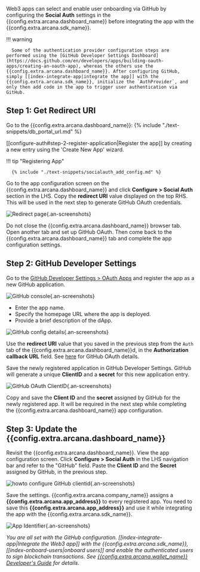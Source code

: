 Web3 apps can select and enable user onboarding via GitHub by configuring the **Social Auth** settings in the {{config.extra.arcana.dashboard_name}} before integrating the app with the {{config.extra.arcana.sdk_name}}.

!!! warning

      Some of the authentication provider configuration steps are performed using the [GitHub Developer Settings Dashboard](https://docs.github.com/en/developers/apps/building-oauth-apps/creating-an-oauth-app), whereas the others use the {{config.extra.arcana.dashboard_name}}. After configuring GitHub, simply [[index-integrate-app|integrate the app]] with the {{config.extra.arcana.sdk_name}}, initialize the `AuthProvider`, and only then add code in the app to trigger user authentication via GitHub.
      
## Step 1: Get Redirect URI

Go to the {{config.extra.arcana.dashboard_name}}: {% include "./text-snippets/db_portal_url.md" %}

[[configure-auth#step-2-register-application|Register the app]] by creating a new entry using the 'Create New App' wizard. 

!!! tip "Registering App"
          
      {% include "./text-snippets/socialauth_add_config.md" %}

Go to the app configuration screen on the {{config.extra.arcana.dashboard_name}} and click **Configure > Social Auth** section in the LHS. Copy the **redirect URI** value displayed on the top RHS. This will be used in the next step to generate GitHub OAuth credentials.

![Redirect page](/img/an_dApp_config_redirect_uri.png){.an-screenshots}

Do not close the {{config.extra.arcana.dashboard_name}} browser tab. Open another tab and set up GitHub OAuth. Then come back to the {{config.extra.arcana.dashboard_name}} tab and complete the app configuration settings.

## Step 2: GitHub Developer Settings

Go to the [GitHub Developer Settings > OAuth Apps](https://github.com/settings/applications/new) and register the app as a new GitHub application.

![GitHub console](/img/an_dApp_github_dev_console.png){.an-screenshots}

- Enter the app name.
- Specify the homepage URL where the app is deployed.
- Provide a brief description of the dApp.

![GitHub config details](/img/an_dApp_github_dev_console_config_details.png){.an-screenshots}

Use the **redirect URI** value that you saved in the previous step from the `Auth` tab of the {{config.extra.arcana.dashboard_name}}d, in the **Authorization callback URL** field. See [here](https://docs.github.com/en/developers/apps/building-oauth-apps/authorizing-oauth-apps) for GitHub OAuth details.

Save the newly registered application in GitHub Developer Settings. GitHub will generate a unique **ClientID** and a **secret** for this new application entry.

![GitHub OAuth ClientID](/img/an_dApp_github_clientID.png){.an-screenshots}

Copy and save the **Client ID** and the **secret** assigned by GitHub for the newly registered app. It will be required in the next step while completing the {{config.extra.arcana.dashboard_name}} app configuration.

## Step 3: Update the {{config.extra.arcana.dashboard_name}}

Revisit the {{config.extra.arcana.dashboard_name}}. View the app configuration screen. Click **Configure > Social Auth** in the LHS navigation bar and refer to the "GitHub" field. Paste the **Client ID** and the **Secret** assigned by GitHub, in the previous step.

![howto configure GitHub clientid](/img/an_dApp_github_config.png){.an-screenshots}

Save the settings. {{config.extra.arcana.company_name}} assigns a **{{config.extra.arcana.app_address}}** to every registered app. You need to save this **{{config.extra.arcana.app_address}}** and use it while integrating the app with the {{config.extra.arcana.sdk_name}}.

![App Identifier](/img/an_db_app_address.png){.an-screenshots}

*You are all set with the GitHub configuration. [[index-integrate-app|Integrate the Web3 app]] with the {{config.extra.arcana.sdk_name}}, [[index-onboard-users|onboard users]] and enable the authenticated users to sign blockchain transactions. See [{{config.extra.arcana.wallet_name}} Developer's Guide]({{page.meta.arcana.root_rel_path}}/howto/arcana_wallet/index.md) for details.*
